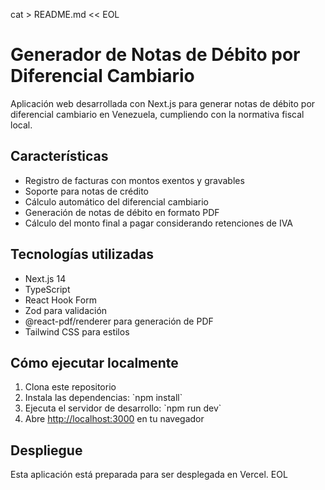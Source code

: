 cat > README.md << EOL
# Generador de Notas de Débito por Diferencial Cambiario

Aplicación web desarrollada con Next.js para generar notas de débito por diferencial cambiario en Venezuela, cumpliendo con la normativa fiscal local.

## Características

- Registro de facturas con montos exentos y gravables
- Soporte para notas de crédito
- Cálculo automático del diferencial cambiario
- Generación de notas de débito en formato PDF
- Cálculo del monto final a pagar considerando retenciones de IVA

## Tecnologías utilizadas

- Next.js 14
- TypeScript
- React Hook Form
- Zod para validación
- @react-pdf/renderer para generación de PDF
- Tailwind CSS para estilos

## Cómo ejecutar localmente

1. Clona este repositorio
2. Instala las dependencias: \`npm install\`
3. Ejecuta el servidor de desarrollo: \`npm run dev\`
4. Abre [http://localhost:3000](http://localhost:3000) en tu navegador

## Despliegue

Esta aplicación está preparada para ser desplegada en Vercel.
EOL